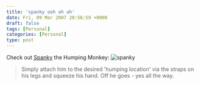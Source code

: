 ```yaml
---
title: 'spanky ooh ah ah'
date: Fri, 09 Mar 2007 20:56:59 +0000
draft: false
tags: [Personal]
categories: [Personal]
type: post
---
```


Check out [Spanky](http://www.teptronics.com/30810.html) the Humping Monkey: ![spanky](http://us.st11.yimg.com/us.st.yimg.com/I/teptronics_1935_149667032)

> Simply attach him to the desired 'humping location' via the straps on his legs and squeeze his hand. Off he goes - yes all the way.